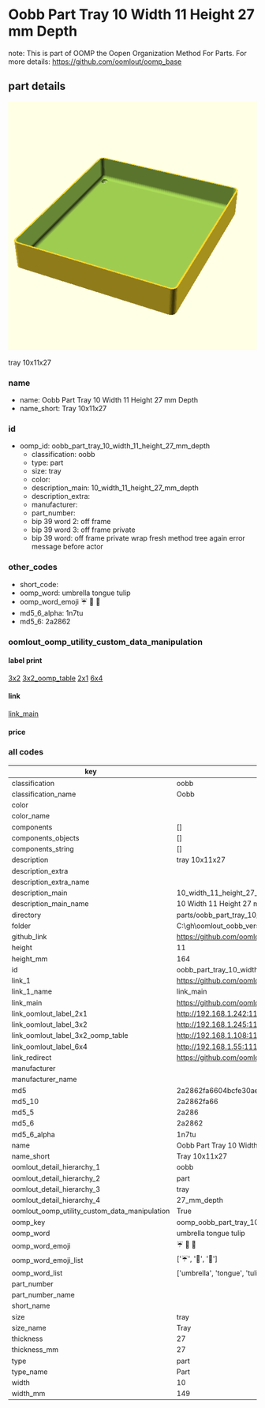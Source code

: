 # Oobb Part Tray 10 Width 11 Height 27 mm Depth  

note: This is part of OOMP the Oopen Organization Method For Parts. For more details: https://github.com/oomlout/oomp_base

##  part details
  

[![](3dpr.png)](3dpr.png)

tray 10x11x27



### name
* name: Oobb Part Tray 10 Width 11 Height 27 mm Depth
* name_short: Tray 10x11x27 
### id
* oomp_id: oobb_part_tray_10_width_11_height_27_mm_depth
  * classification: oobb
  * type: part
  * size: tray
  * color: 
  * description_main: 10_width_11_height_27_mm_depth
  * description_extra: 
  * manufacturer: 
  * part_number: 
  * bip 39 word 2: off frame
  * bip 39 word 3: off frame private
  * bip 39 word: off frame private wrap fresh method tree again error message before actor

### other_codes
* short_code: 
* oomp_word: umbrella tongue tulip
* oomp_word_emoji :umbrella: :tongue: :tulip:
* md5_6_alpha: 1n7tu
* md5_6: 2a2862






### oomlout_oomp_utility_custom_data_manipulation
#### label print
[3x2](http://192.168.1.245:1112/?label=oomp%201n7tu)
[3x2_oomp_table](http://192.168.1.108:1112/?label=oomp%201n7tu)
[2x1](http://192.168.1.242:1112/?label=oomp%201n7tu)
[6x4](http://192.168.1.55:1112/?label=oomp%201n7tu)    

#### link

[link_main](https://github.com/oomlout/oomlout_oobb_version_4_generated_parts/tree/main/navigation_oomp/oobb/part/tray/10_width_11_height_27_mm_depth/part)                              

#### price







### all codes 
| key | value |  
| --- | --- |  
| classification | oobb |  
| classification_name | Oobb |  
| color |  |  
| color_name |  |  
| components | [] |  
| components_objects | [] |  
| components_string | [] |  
| description | tray 10x11x27 |  
| description_extra |  |  
| description_extra_name |  |  
| description_main | 10_width_11_height_27_mm_depth |  
| description_main_name | 10 Width 11 Height 27 mm Depth |  
| directory | parts/oobb_part_tray_10_width_11_height_27_mm_depth |  
| folder | C:\gh\oomlout_oobb_version_4_generated_parts\parts\oobb_part_tray_10_width_11_height_27_mm_depth |  
| github_link | https://github.com/oomlout/oomlout_oomp_part_src/tree/main/parts/oobb_part_tray_10_width_11_height_27_mm_depth |  
| height | 11 |  
| height_mm | 164 |  
| id | oobb_part_tray_10_width_11_height_27_mm_depth |  
| link_1 | https://github.com/oomlout/oomlout_oobb_version_4_generated_parts/tree/main/navigation_oomp/oobb/part/tray/10_width_11_height_27_mm_depth/part |  
| link_1_name | link_main |  
| link_main | https://github.com/oomlout/oomlout_oobb_version_4_generated_parts/tree/main/navigation_oomp/oobb/part/tray/10_width_11_height_27_mm_depth/part |  
| link_oomlout_label_2x1 | http://192.168.1.242:1112/?label=oomp%201n7tu |  
| link_oomlout_label_3x2 | http://192.168.1.245:1112/?label=oomp%201n7tu |  
| link_oomlout_label_3x2_oomp_table | http://192.168.1.108:1112/?label=oomp%201n7tu |  
| link_oomlout_label_6x4 | http://192.168.1.55:1112/?label=oomp%201n7tu |  
| link_redirect | https://github.com/oomlout/oomlout_oobb_version_4_generated_parts/tree/main/parts/oobb_tray_10_11_27 |  
| manufacturer |  |  
| manufacturer_name |  |  
| md5 | 2a2862fa6604bcfe30ae6fe1565724ca |  
| md5_10 | 2a2862fa66 |  
| md5_5 | 2a286 |  
| md5_6 | 2a2862 |  
| md5_6_alpha | 1n7tu |  
| name | Oobb Part Tray 10 Width 11 Height 27 mm Depth |  
| name_short | Tray 10x11x27  |  
| oomlout_detail_hierarchy_1 | oobb |  
| oomlout_detail_hierarchy_2 | part |  
| oomlout_detail_hierarchy_3 | tray |  
| oomlout_detail_hierarchy_4 | 27_mm_depth |  
| oomlout_oomp_utility_custom_data_manipulation | True |  
| oomp_key | oomp_oobb_part_tray_10_width_11_height_27_mm_depth |  
| oomp_word | umbrella tongue tulip |  
| oomp_word_emoji | :umbrella: :tongue: :tulip: |  
| oomp_word_emoji_list | [':umbrella:', ':tongue:', ':tulip:'] |  
| oomp_word_list | ['umbrella', 'tongue', 'tulip'] |  
| part_number |  |  
| part_number_name |  |  
| short_name |  |  
| size | tray |  
| size_name | Tray |  
| thickness | 27 |  
| thickness_mm | 27 |  
| type | part |  
| type_name | Part |  
| width | 10 |  
| width_mm | 149 |  
